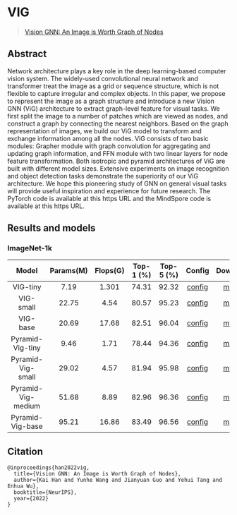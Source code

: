 # VIG

> [Vision GNN: An Image is Worth Graph of Nodes](https://arxiv.org/abs/2206.00272)

<!-- [ALGORITHM] -->

## Abstract

Network architecture plays a key role in the deep learning-based computer vision system. The widely-used convolutional neural network and transformer treat the image as a grid or sequence structure, which is not flexible to capture irregular and complex objects. In this paper, we propose to represent the image as a graph structure and introduce a new Vision GNN (ViG) architecture to extract graph-level feature for visual tasks. We first split the image to a number of patches which are viewed as nodes, and construct a graph by connecting the nearest neighbors. Based on the graph representation of images, we build our ViG model to transform and exchange information among all the nodes. ViG consists of two basic modules: Grapher module with graph convolution for aggregating and updating graph information, and FFN module with two linear layers for node feature transformation. Both isotropic and pyramid architectures of ViG are built with different model sizes. Extensive experiments on image recognition and object detection tasks demonstrate the superiority of our ViG architecture. We hope this pioneering study of GNN on general visual tasks will provide useful inspiration and experience for future research. The PyTorch code is available at this https URL and the MindSpore code is available at this https URL.

## Results and models

### ImageNet-1k

|       Model        | Params(M) | Flops(G) | Top-1 (%) | Top-5 (%) |                Config                 |  Download   |
| :----------------: | :-------: | :------: | :-------: | :-------: | :-----------------------------------: | :---------: |
|      VIG-tiny      |   7.19    |  1.301   |   74.31   |   92.32   |  [config](./vig_tiny_8xb32_in1k.py)   | [model](<>) |
|     VIG-small      |   22.75   |   4.54   |   80.57   |   95.23   |  [config](./vig_small_8xb32_in1k.py)  | [model](<>) |
|      VIG-base      |   20.69   |  17.68   |   82.51   |   96.04   |  [config](./vig_base_8xb32_in1k.py)   | [model](<>) |
|  Pyramid-Vig-tiny  |   9.46    |   1.71   |   78.44   |   94.36   |  [config](./pvig_tiny_8xb32_in1k.py)  | [model](<>) |
| Pyramid-Vig-small  |   29.02   |   4.57   |   81.94   |   95.98   | [config](./pvig_small_8xb32_in1k.py)  | [model](<>) |
| Pyramid-Vig-medium |   51.68   |   8.89   |   82.96   |   96.36   | [config](./pvig_medium_8xb32_in1k.py) | [model](<>) |
|  Pyramid-Vig-base  |   95.21   |  16.86   |   83.49   |   96.56   |  [config](./pvig_base_8xb32_in1k.py)  | [model](<>) |

## Citation

```
@inproceedings{han2022vig,
  title={Vision GNN: An Image is Worth Graph of Nodes},
  author={Kai Han and Yunhe Wang and Jianyuan Guo and Yehui Tang and Enhua Wu},
  booktitle={NeurIPS},
  year={2022}
}
```
